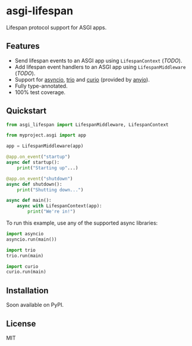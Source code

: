 # asgi-lifespan

Lifespan protocol support for ASGI apps.

## Features

- Send lifespan events to an ASGI app using `LifespanContext` (_TODO_).
- Add lifespan event handlers to an ASGI app using `LifespanMiddleware` (_TODO_).
- Support for [asyncio], [trio] and [curio] (provided by [anyio]).
- Fully type-annotated.
- 100% test coverage.

[asyncio]: https://docs.python.org/3/library/asyncio
[trio]: https://anyio.readthedocs.io/en/latest/
[curio]: https://anyio.readthedocs.io/en/latest/
[anyio]: https://anyio.readthedocs.io

## Quickstart

```python
from asgi_lifespan import LifespanMiddleware, LifespanContext

from myproject.asgi import app

app = LifespanMiddleware(app)

@app.on_event("startup")
async def startup():
    print("Starting up"...)

@app.on_event("shutdown")
async def shutdown():
    print("Shutting down...")

async def main():
    async with LifespanContext(app):
        print("We're in!")
```

To run this example, use any of the supported async libraries:

```python
import asyncio
asyncio.run(main())

import trio
trio.run(main)

import curio
curio.run(main)
```

## Installation

Soon available on PyPI.

## License

MIT
